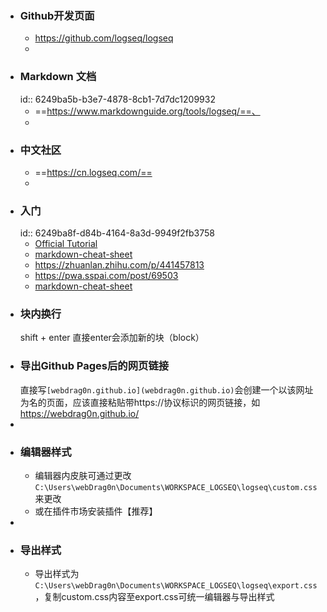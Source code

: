 - ### Github开发页面
	- https://github.com/logseq/logseq
	-
- ### Markdown 文档
  id:: 6249ba5b-b3e7-4878-8cb1-7d7dc1209932
	- ==https://www.markdownguide.org/tools/logseq/==、
	-
- ### 中文社区
	- ==https://cn.logseq.com/==
	-
- ### 入门
  id:: 6249ba8f-d84b-4164-8a3d-9949f2fb3758
	- [Official Tutorial](https://docs.logseq.com/#/page/tutorial)
	- [markdown-cheat-sheet](markdown-cheat-sheet)
	- https://zhuanlan.zhihu.com/p/441457813
	- https://pwa.sspai.com/post/69503
	- [markdown-cheat-sheet](https://cn.logseq.com/t/topic/91)
- ### 块内换行
  shift + enter
  直接enter会添加新的块（block）
- ### 导出Github Pages后的网页链接
  直接写``[webdrag0n.github.io](webdrag0n.github.io)``会创建一个以该网址为名的页面，应该直接粘贴带https://协议标识的网页链接，如 https://webdrag0n.github.io/
-
- ### 编辑器样式
	- 编辑器内皮肤可通过更改`C:\Users\webDrag0n\Documents\WORKSPACE_LOGSEQ\logseq\custom.css`来更改
	- 或在插件市场安装插件【推荐】
-
- ### 导出样式
	- 导出样式为`C:\Users\webDrag0n\Documents\WORKSPACE_LOGSEQ\logseq\export.css`，复制custom.css内容至export.css可统一编辑器与导出样式